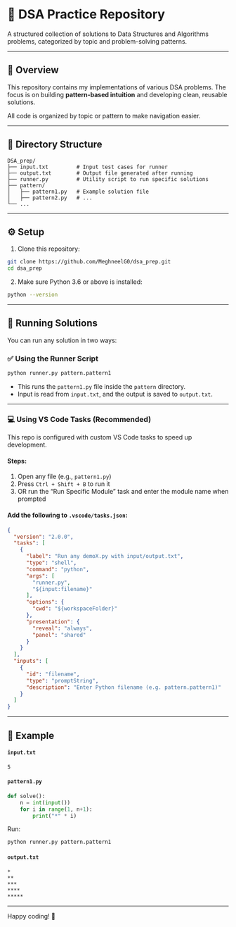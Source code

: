 # 🧠 DSA Practice Repository

A structured collection of solutions to Data Structures and Algorithms problems, categorized by topic and problem-solving patterns.

---

## 📁 Overview

This repository contains my implementations of various DSA problems. The focus is on building **pattern-based intuition** and developing clean, reusable solutions.

All code is organized by topic or pattern to make navigation easier.

---

## 📂 Directory Structure

```
DSA_prep/
├── input.txt         # Input test cases for runner
├── output.txt        # Output file generated after running
├── runner.py         # Utility script to run specific solutions
├── pattern/
│   ├── pattern1.py   # Example solution file
│   ├── pattern2.py   # ...
└── ...
```

---

## ⚙️ Setup

1. Clone this repository:

```bash
git clone https://github.com/MeghneelG0/dsa_prep.git
cd dsa_prep
```

2. Make sure Python 3.6 or above is installed:

```bash
python --version
```

---

## 🚀 Running Solutions

You can run any solution in two ways:

### ✅ Using the Runner Script

```bash
python runner.py pattern.pattern1
```

- This runs the `pattern1.py` file inside the `pattern` directory.
- Input is read from `input.txt`, and the output is saved to `output.txt`.

---

### 💻 Using VS Code Tasks (Recommended)

This repo is configured with custom VS Code tasks to speed up development.

#### Steps:
1. Open any file (e.g., `pattern1.py`)
2. Press `Ctrl + Shift + B` to run it
3. OR run the “Run Specific Module” task and enter the module name when prompted

#### Add the following to `.vscode/tasks.json`:

```json
{
  "version": "2.0.0",
  "tasks": [
    {
      "label": "Run any demoX.py with input/output.txt",
      "type": "shell",
      "command": "python",
      "args": [
        "runner.py",
        "${input:filename}"
      ],
      "options": {
        "cwd": "${workspaceFolder}"
      },
      "presentation": {
        "reveal": "always",
        "panel": "shared"
      }
    }
  ],
  "inputs": [
    {
      "id": "filename",
      "type": "promptString",
      "description": "Enter Python filename (e.g. pattern.pattern1)"
    }
  ]
}
```

---

## 🧪 Example

#### `input.txt`
```
5
```

#### `pattern1.py`
```python
def solve():
    n = int(input())
    for i in range(1, n+1):
        print("*" * i)
```

Run:
```bash
python runner.py pattern.pattern1
```

#### `output.txt`
```
*
**
***
****
*****
```
---

Happy coding! 🚀
